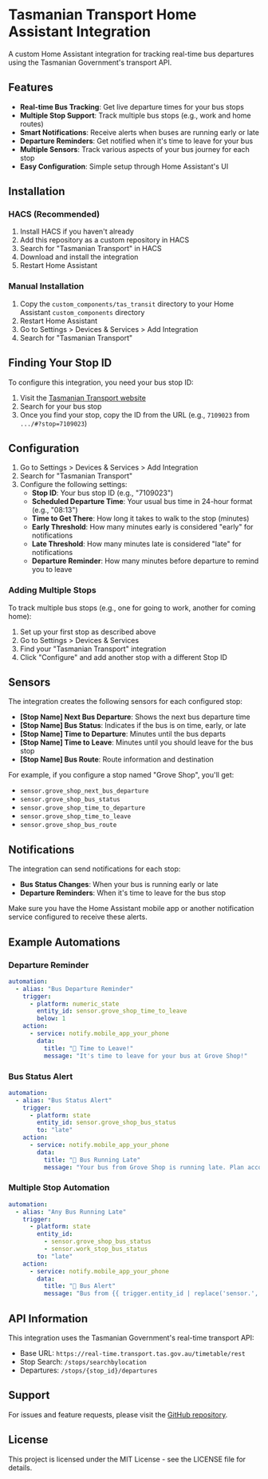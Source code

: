 # Tasmanian Transport Home Assistant Integration

A custom Home Assistant integration for tracking real-time bus departures using the Tasmanian Government's transport API.

## Features

- **Real-time Bus Tracking**: Get live departure times for your bus stops
- **Multiple Stop Support**: Track multiple bus stops (e.g., work and home routes)
- **Smart Notifications**: Receive alerts when buses are running early or late
- **Departure Reminders**: Get notified when it's time to leave for your bus
- **Multiple Sensors**: Track various aspects of your bus journey for each stop
- **Easy Configuration**: Simple setup through Home Assistant's UI

## Installation

### HACS (Recommended)

1. Install HACS if you haven't already
2. Add this repository as a custom repository in HACS
3. Search for "Tasmanian Transport" in HACS
4. Download and install the integration
5. Restart Home Assistant

### Manual Installation

1. Copy the `custom_components/tas_transit` directory to your Home Assistant `custom_components` directory
2. Restart Home Assistant
3. Go to Settings > Devices & Services > Add Integration
4. Search for "Tasmanian Transport"

## Finding Your Stop ID

To configure this integration, you need your bus stop ID:

1. Visit the [Tasmanian Transport website](https://real-time.transport.tas.gov.au/timetable/#?stop=7109023)
2. Search for your bus stop
3. Once you find your stop, copy the ID from the URL (e.g., `7109023` from `.../#?stop=7109023`)

## Configuration

1. Go to Settings > Devices & Services > Add Integration
2. Search for "Tasmanian Transport"
3. Configure the following settings:
   - **Stop ID**: Your bus stop ID (e.g., "7109023")
   - **Scheduled Departure Time**: Your usual bus time in 24-hour format (e.g., "08:13")
   - **Time to Get There**: How long it takes to walk to the stop (minutes)
   - **Early Threshold**: How many minutes early is considered "early" for notifications
   - **Late Threshold**: How many minutes late is considered "late" for notifications
   - **Departure Reminder**: How many minutes before departure to remind you to leave

### Adding Multiple Stops

To track multiple bus stops (e.g., one for going to work, another for coming home):

1. Set up your first stop as described above
2. Go to Settings > Devices & Services
3. Find your "Tasmanian Transport" integration
4. Click "Configure" and add another stop with a different Stop ID

## Sensors

The integration creates the following sensors for each configured stop:

- **[Stop Name] Next Bus Departure**: Shows the next bus departure time
- **[Stop Name] Bus Status**: Indicates if the bus is on time, early, or late
- **[Stop Name] Time to Departure**: Minutes until the bus departs
- **[Stop Name] Time to Leave**: Minutes until you should leave for the bus stop
- **[Stop Name] Bus Route**: Route information and destination

For example, if you configure a stop named "Grove Shop", you'll get:
- `sensor.grove_shop_next_bus_departure`
- `sensor.grove_shop_bus_status`
- `sensor.grove_shop_time_to_departure`
- `sensor.grove_shop_time_to_leave`
- `sensor.grove_shop_bus_route`

## Notifications

The integration can send notifications for each stop:

- **Bus Status Changes**: When your bus is running early or late
- **Departure Reminders**: When it's time to leave for the bus stop

Make sure you have the Home Assistant mobile app or another notification service configured to receive these alerts.

## Example Automations

### Departure Reminder

```yaml
automation:
  - alias: "Bus Departure Reminder"
    trigger:
      - platform: numeric_state
        entity_id: sensor.grove_shop_time_to_leave
        below: 1
    action:
      - service: notify.mobile_app_your_phone
        data:
          title: "🏃 Time to Leave!"
          message: "It's time to leave for your bus at Grove Shop!"
```

### Bus Status Alert

```yaml
automation:
  - alias: "Bus Status Alert"
    trigger:
      - platform: state
        entity_id: sensor.grove_shop_bus_status
        to: "late"
    action:
      - service: notify.mobile_app_your_phone
        data:
          title: "🚌 Bus Running Late"
          message: "Your bus from Grove Shop is running late. Plan accordingly!"
```

### Multiple Stop Automation

```yaml
automation:
  - alias: "Any Bus Running Late"
    trigger:
      - platform: state
        entity_id: 
          - sensor.grove_shop_bus_status
          - sensor.work_stop_bus_status
        to: "late"
    action:
      - service: notify.mobile_app_your_phone
        data:
          title: "🚌 Bus Alert"
          message: "Bus from {{ trigger.entity_id | replace('sensor.', '') | replace('_bus_status', '') | replace('_', ' ') | title }} is running late!"
```

## API Information

This integration uses the Tasmanian Government's real-time transport API:
- Base URL: `https://real-time.transport.tas.gov.au/timetable/rest`
- Stop Search: `/stops/searchbylocation`
- Departures: `/stops/{stop_id}/departures`

## Support

For issues and feature requests, please visit the [GitHub repository](https://github.com/user/tas-transit).

## License

This project is licensed under the MIT License - see the LICENSE file for details.